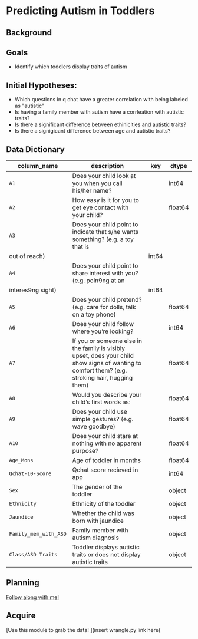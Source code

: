 # Predicting Autism in Toddlers
## Background
> 
## Goals
- Identify which toddlers display traits of autism
## Initial Hypotheses:
- Which questions in q chat have a greater correlation with being labeled as "autistic"
- Is having a family member with autism have a corrleation with autistic traits?
- Is there a significant difference between ethinicities and autistic traits?
- Is there a signigicant difference between age and autistic traits?
## Data Dictionary

| column_name                 | description                                                                                                         | key             | dtype    |
|-----------------------------|---------------------------------------------------------------------------------------------------------------------|-----------------|----------|
| `A1`                  | Does your child look at you when you call his/her name?                                                                                |                 | int64    |
| `A2`                 | How easy is it for you to get eye contact with your child?                                                           |                 | float64  |
| `A3`                  | Does your child point to indicate that s/he wants something? (e.g. a toy that is 
out of reach)                                                                                           |                 | int64    |
| `A4`          | Does your child point to share interest with you? (e.g. poin9ng at an 
interes9ng sight)                                |                 | int64    |   
| `A5`                      | Does your child pretend? (e.g. care for dolls, talk on a toy phone)                                                                    |                 | float64  |
| `A6`                      | Does your child follow where you’re looking?  |                 | int64    |
| `A7`                  | If you or someone else in the family is visibly upset, does your child show signs of wanting to comfort them? (e.g. stroking hair, hugging them)                                                             |                 | float64  |
| `A8`                 | Would you describe your child’s first words as:                                                             |                 | float64  |
| `A9`                  | Does your child use simple gestures? (e.g. wave goodbye)                                                                                       |                 | float64  |
| `A10`    | Does your child stare at nothing with no apparent purpose?                                |                 | float64  |
| `Age_Mons `              | Age of toddler in months                                                                      |                 | float64  |
| `Qchat-10-Score`                  | Qchat score recieved in app                                                                           |                 | int64    |
| `Sex`                   | The gender of the toddler                                                                    |                 | object    |
| `Ethnicity`                   | Ethnicity of the toddler                                  |                 | object    |
| `Jaundice`                 | Whether the child was born with jaundice                                                                          |                 | object    |
| `Family_mem_with_ASD`           | Family member with autism diagnosis                                                             |                 | object |
| `Class/ASD Traits`           | Toddler displays autistic traits or does not display autistic traits                                                             |                 | object  |

## Planning
[Follow along with me!](https://trello.com/b/kZhzTUYs/individual-project-board)

## Acquire
[Use this module to grab the data! ](insert wrangle.py link here)